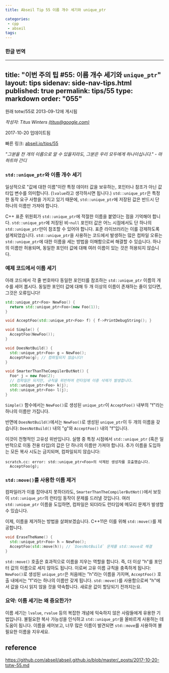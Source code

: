 ```yaml
---
title: Abseil Tip 55 이름 개수 세기와 unique_ptr

categories:
 - cpp
 - abseil
tags:
---
```

### 한글 번역

---
title: "이번 주의 팁 #55: 이름 개수 세기와 `unique_ptr`"
layout: tips
sidenav: side-nav-tips.html
published: true
permalink: tips/55
type: markdown
order: "055"
---

원래 totw/55로 2013-09-12에 게시됨

*작성자: Titus Winters [(titus@google.com)](mailto:titus@google.com)*

2017-10-20 업데이트됨

빠른 링크: [abseil.io/tips/55](https://abseil.io/tips/55)

*"그분을 천 개의 이름으로 알 수 있을지라도, 그분은 우리 모두에게 하나이십니다." - 마하트마 간디*

### `std::unique_ptr`와 이름 개수 세기

일상적으로 "값에 대한 이름"이란 특정 데이터 값을 보유하는, 포인터나 참조가 아닌 값 타입 변수를 의미합니다. (`lvalue`라고 생각하시면 됩니다.) `std::unique_ptr`은 특정한 동작 요구 사항을 가지고 있기 때문에, `std::unique_ptr`에 저장된 값은 반드시 단 하나의 이름만 가져야 합니다.

C++ 표준 위원회가 `std::unique_ptr`에 적절한 이름을 붙였다는 점을 기억해야 합니다. `std::unique_ptr`에 저장된 비-`null` 포인터 값은 어느 시점에서도 단 하나의 `std::unique_ptr`만이 참조할 수 있어야 합니다. 표준 라이브러리는 이를 강제하도록 설계되었습니다. `std::unique_ptr`을 사용하는 코드에서 발생하는 많은 컴파일 오류는 `std::unique_ptr`에 대한 이름을 세는 방법을 이해함으로써 해결할 수 있습니다. 하나의 이름만 허용되며, 동일한 포인터 값에 대해 여러 이름이 있는 것은 허용되지 않습니다.

### 예제 코드에서 이름 세기

아래 코드에서 각 줄 번호마다 동일한 포인터를 참조하는 `std::unique_ptr` 이름의 개수를 세어 봅시다. 동일한 포인터 값에 대해 두 개 이상의 이름이 존재하는 줄이 있다면, 그것은 오류입니다!

```c++
std::unique_ptr<Foo> NewFoo() {
  return std::unique_ptr<Foo>(new Foo(1));
}

void AcceptFoo(std::unique_ptr<Foo> f) { f->PrintDebugString(); }

void Simple() {
  AcceptFoo(NewFoo());
}

void DoesNotBuild() {
  std::unique_ptr<Foo> g = NewFoo();
  AcceptFoo(g); // 컴파일되지 않습니다!
}

void SmarterThanTheCompilerButNot() {
  Foo* j = new Foo(2);
  // 컴파일은 되지만, 규칙을 위반하여 런타임에 이중 삭제가 발생합니다.
  std::unique_ptr<Foo> k(j);
  std::unique_ptr<Foo> l(j);
}
```

`Simple()` 함수에서는 `NewFoo()`로 생성된 `unique_ptr`이 `AcceptFoo()` 내부의 "f"라는 하나의 이름만 가집니다.

반면에 `DoesNotBuild()`에서는 `NewFoo()`로 생성된 `unique_ptr`이 두 개의 이름을 갖습니다: `DoesNotBuild()` 내의 "g"와 `AcceptFoo()` 내의 "f"입니다.

이것이 전형적인 고유성 위반입니다. 실행 중 특정 시점에서 `std::unique_ptr` (혹은 일반적으로 이동 전용 타입)의 값은 단 하나의 이름만 가져야 합니다. 추가 이름을 도입하는 모든 복사 시도는 금지되며, 컴파일되지 않습니다:

```text
scratch.cc: error: std::unique_ptr<Foo>의 삭제된 생성자를 호출했습니다.
  AcceptFoo(g);
```

### `std::move()`를 사용한 이름 제거

컴파일러가 이를 잡아내지 못하더라도, `SmarterThanTheCompilerButNot()`에서 보듯이 `std::unique_ptr`의 런타임 동작이 문제를 드러낼 것입니다. 여러 `std::unique_ptr` 이름을 도입하면, 컴파일은 되더라도 런타임에 메모리 문제가 발생할 수 있습니다.

이제, 이름을 제거하는 방법을 살펴보겠습니다. C++11은 이를 위해 `std::move()`를 제공합니다.

```c++
void EraseTheName() {
  std::unique_ptr<Foo> h = NewFoo();
  AcceptFoo(std::move(h)); // `DoesNotBuild` 문제를 std::move로 해결
}
```

`std::move()` 호출은 효과적으로 이름을 지우는 역할을 합니다. 즉, 더 이상 "h"를 포인터 값의 이름으로 세지 않아도 됩니다. 이로써 고유 이름 규칙을 충족하게 됩니다: `NewFoo()`로 생성된 `unique_ptr`은 처음에는 "h"라는 이름을 가지며, `AcceptFoo()` 호출 내에서는 "f"라는 하나의 이름만 갖게 됩니다. `std::move()`를 사용함으로써 "h"에서 값을 다시 읽지 않을 것을 약속합니다. 새로운 값이 할당되기 전까지는요.

### 요약: 이름 세기는 왜 중요한가?

이름 세기는 `lvalue`, `rvalue` 등의 복잡한 개념에 익숙하지 않은 사람들에게 유용한 기법입니다. 불필요한 복사 가능성을 인식하고 `std::unique_ptr`을 올바르게 사용하는 데 도움이 됩니다. 이름을 세어보고, 너무 많은 이름이 발견되면 `std::move`를 사용하여 불필요한 이름을 지우세요.


## reference

https://github.com/abseil/abseil.github.io/blob/master/_posts/2017-10-20-totw-55.md